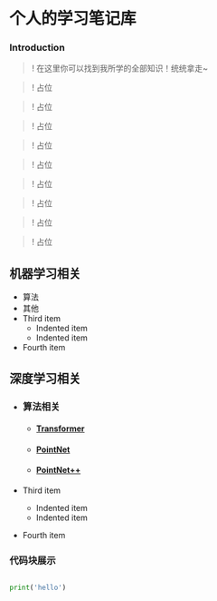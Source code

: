 # 个人的学习笔记库 <!-- {docsify-ignore-all} -->
### Introduction
>! 在这里你可以找到我所学的全部知识！统统拿走~

>! 占位

>! 占位

>! 占位

>! 占位

>! 占位

>! 占位

>! 占位

>! 占位

>! 占位

## 机器学习相关
- 算法
- 其他
- Third item
    - Indented item
    - Indented item
- Fourth item
## 深度学习相关
- ### 算法相关
    - #### [Transformer](Deep_Learning/Transformer.md)
    - #### [PointNet](Deep_Learning/deepLearning.md)
    - #### [PointNet++](Deep_Learning/deepLearning.md)

- Third item
    - Indented item
    - Indented item
- Fourth item

### 代码块展示
```python

print('hello')
```

